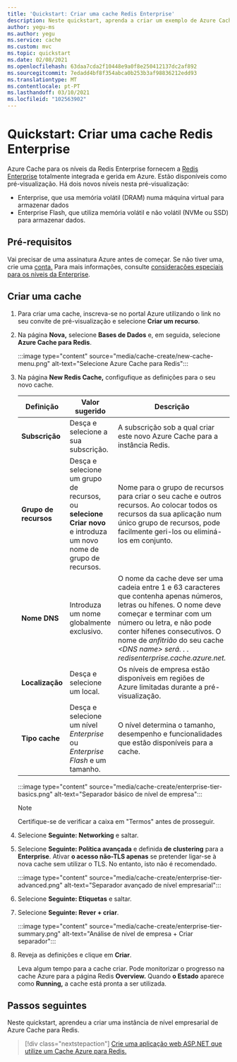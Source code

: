 ```yaml
---
title: 'Quickstart: Criar uma cache Redis Enterprise'
description: Neste quickstart, aprenda a criar um exemplo de Azure Cache para Redis em níveis enterprise
author: yegu-ms
ms.author: yegu
ms.service: cache
ms.custom: mvc
ms.topic: quickstart
ms.date: 02/08/2021
ms.openlocfilehash: 63daa7cda2f10448e9a0f8e250412137dc2af892
ms.sourcegitcommit: 7edadd4bf8f354abca0b253b3af98836212edd93
ms.translationtype: MT
ms.contentlocale: pt-PT
ms.lasthandoff: 03/10/2021
ms.locfileid: "102563902"
---
```

# <a name="quickstart-create-a-redis-enterprise-cache"></a>Quickstart: Criar uma cache Redis Enterprise

Azure Cache para os níveis da Redis Enterprise fornecem a [Redis Enterprise](https://redislabs.com/redis-enterprise/) totalmente integrada e gerida em Azure. Estão disponíveis como pré-visualização. Há dois novos níveis nesta pré-visualização:
* Enterprise, que usa memória volátil (DRAM) numa máquina virtual para armazenar dados
* Enterprise Flash, que utiliza memória volátil e não volátil (NVMe ou SSD) para armazenar dados.

## <a name="prerequisites"></a>Pré-requisitos

Vai precisar de uma assinatura Azure antes de começar. Se não tiver uma, crie uma [conta.](https://azure.microsoft.com/) Para mais informações, consulte [considerações especiais para os níveis da Enterprise](cache-overview.md#special-considerations-for-enterprise-tiers).

## <a name="create-a-cache"></a>Criar uma cache
1. Para criar uma cache, inscreva-se no portal Azure utilizando o link no seu convite de pré-visualização e selecione **Criar um recurso**.

1. Na página **Nova,** selecione **Bases de Dados** e, em seguida, selecione **Azure Cache para Redis**.
   
   :::image type="content" source="media/cache-create/new-cache-menu.png" alt-text="Selecione Azure Cache para Redis":::
   
1. Na página **New Redis Cache,** configufique as definições para o seu novo cache.
   
   | Definição      | Valor sugerido  | Descrição |
   | ------------ |  ------- | -------------------------------------------------- |
   | **Subscrição** | Desça e selecione a sua subscrição. | A subscrição sob a qual criar este novo Azure Cache para a instância Redis. | 
   | **Grupo de recursos** | Desça e selecione um grupo de recursos, ou **selecione Criar novo** e introduza um novo nome de grupo de recursos. | Nome para o grupo de recursos para criar o seu cache e outros recursos. Ao colocar todos os recursos da sua aplicação num único grupo de recursos, pode facilmente geri-los ou eliminá-los em conjunto. | 
   | **Nome DNS** | Introduza um nome globalmente exclusivo. | O nome da cache deve ser uma cadeia entre 1 e 63 caracteres que contenha apenas números, letras ou hífenes. O nome deve começar e terminar com um número ou letra, e não pode conter hífenes consecutivos. O nome de *anfitrião* do seu cache *\<DNS name> <Azure region> será. . . redisenterprise.cache.azure.net.* | 
   | **Localização** | Desça e selecione um local. | Os níveis de empresa estão disponíveis em regiões de Azure limitadas durante a pré-visualização. |
   | **Tipo cache** | Desça e selecione um nível *Enterprise* ou *Enterprise Flash* e um tamanho. |  O nível determina o tamanho, desempenho e funcionalidades que estão disponíveis para a cache. |
   
   :::image type="content" source="media/cache-create/enterprise-tier-basics.png" alt-text="Separador básico de nível de empresa":::

   > [!NOTE] 
   > Certifique-se de verificar a caixa em "Termos" antes de prosseguir.
   >

1. Selecione **Seguinte: Networking** e saltar.

1. Selecione **Seguinte: Política avançada** e definida **de clustering** para a **Enterprise**. Ativar **o acesso não-TLS apenas** se pretender ligar-se à nova cache sem utilizar o TLS. No entanto, isto não é recomendado.

   :::image type="content" source="media/cache-create/enterprise-tier-advanced.png" alt-text="Separador avançado de nível empresarial":::

1. Selecione **Seguinte: Etiquetas** e saltar.

1. Selecione **Seguinte: Rever + criar**.

   :::image type="content" source="media/cache-create/enterprise-tier-summary.png" alt-text="Análise de nível de empresa + Criar separador":::

1. Reveja as definições e clique em **Criar**.
   
   Leva algum tempo para a cache criar. Pode monitorizar o progresso na cache Azure para a página Redis **Overview.** Quando **o Estado** aparece como **Running,** a cache está pronta a ser utilizada.

## <a name="next-steps"></a>Passos seguintes

Neste quickstart, aprendeu a criar uma instância de nível empresarial de Azure Cache para Redis.

> [!div class="nextstepaction"]
> [Crie uma aplicação web ASP.NET que utilize um Cache Azure para Redis.](./cache-web-app-howto.md)

